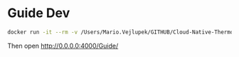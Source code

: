 # Guide Dev

```bash
docker run -it --rm -v /Users/Mario.Vejlupek/GITHUB/Cloud-Native-Thermostat/Guide:/srv/jekyll -p 4000:4000 jekyll/jekyll:4.1.0 jekyll serve
```

Then open http://0.0.0.0:4000/Guide/
